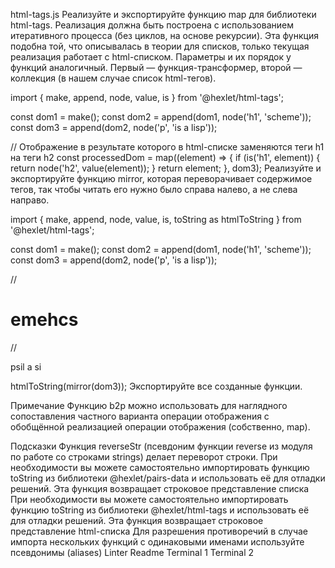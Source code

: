 html-tags.js
Реализуйте и экспортируйте функцию map для библиотеки html-tags. Реализация должна быть построена с использованием итеративного процесса (без циклов, на основе рекурсии). Эта функция подобна той, что описывалась в теории для списков, только текущая реализация работает с html-списком. Параметры и их порядок у функций аналогичный. Первый — функция-трансформер, второй — коллекция (в нашем случае список html-тегов).

import { make, append, node, value, is } from '@hexlet/html-tags';

const dom1 = make();
const dom2 = append(dom1, node('h1', 'scheme'));
const dom3 = append(dom2, node('p', 'is a lisp'));

// Отображение в результате которого в html-списке заменяются теги h1 на теги h2
const processedDom = map((element) => {
  if (is('h1', element)) {
    return node('h2', value(element));
  }
  return element;
}, dom3);
Реализуйте и экспортируйте функцию mirror, которая переворачивает содержимое тегов, так чтобы читать его нужно было справа налево, а не слева направо.

import { make, append, node, value, is, toString as htmlToString } from '@hexlet/html-tags';

const dom1 = make();
const dom2 = append(dom1, node('h1', 'scheme'));
const dom3 = append(dom2, node('p', 'is a lisp'));

// <h1>emehcs</h1>
// <p>psil a si</p>
htmlToString(mirror(dom3));
Экспортируйте все созданные функции.

Примечание
Функцию b2p можно использовать для наглядного сопоставления частного варианта операции отображения с обобщённой реализацией операции отображения (собственно, map).

Подсказки
Функция reverseStr (псевдоним функции reverse из модуля по работе со строками strings) делает переворот строки.
При необходимости вы можете самостоятельно импортировать функцию toString из библиотеки @hexlet/pairs-data и использовать её для отладки решений. Эта функция возвращает строковое представление списка
При необходимости вы можете самостоятельно импортировать функцию toString из библиотеки @hexlet/html-tags и использовать её для отладки решений. Эта функция возвращает строковое представление html-списка
Для разрешения противоречий в случае импорта нескольких функций с одинаковыми именами используйте псевдонимы (aliases)
Linter
Readme
Terminal 1
Terminal 2
